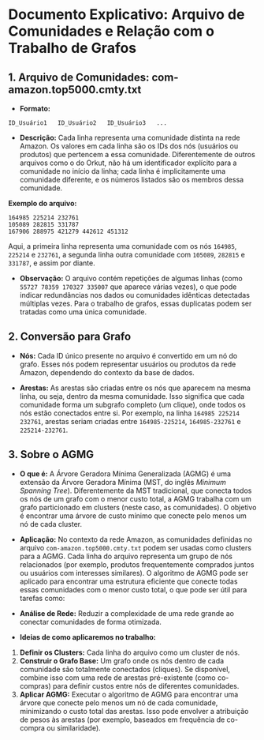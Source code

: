# Documento Explicativo: Arquivo de Comunidades e Relação com o Trabalho de Grafos

## 1. Arquivo de Comunidades: com-amazon.top5000.cmty.txt

- **Formato:**
```
ID_Usuário1   ID_Usuário2   ID_Usuário3   ...
```

- **Descrição:**
Cada linha representa uma comunidade distinta na rede Amazon. Os valores em cada linha são os IDs dos nós (usuários ou produtos) que pertencem a essa comunidade. Diferentemente de outros arquivos como o do Orkut, não há um identificador explícito para a comunidade no início da linha; cada linha é implicitamente uma comunidade diferente, e os números listados são os membros dessa comunidade.

**Exemplo do arquivo:**
```
164985 225214 232761
105089 282815 331787
167906 288975 421279 442612 451312
```

Aqui, a primeira linha representa uma comunidade com os nós `164985`, `225214` e `232761`, a segunda linha outra comunidade com `105089`, `282815` e `331787`, e assim por diante.

- **Observação:**
O arquivo contém repetições de algumas linhas (como `55727 78359 170327 335007` que aparece várias vezes), o que pode indicar redundâncias nos dados ou comunidades idênticas detectadas múltiplas vezes. Para o trabalho de grafos, essas duplicatas podem ser tratadas como uma única comunidade.

## 2. Conversão para Grafo

- **Nós:**
Cada ID único presente no arquivo é convertido em um nó do grafo. Esses nós podem representar usuários ou produtos da rede Amazon, dependendo do contexto da base de dados.

- **Arestas:**
As arestas são criadas entre os nós que aparecem na mesma linha, ou seja, dentro da mesma comunidade. Isso significa que cada comunidade forma um subgrafo completo (um clique), onde todos os nós estão conectados entre si. Por exemplo, na linha `164985 225214 232761`, arestas seriam criadas entre `164985-225214`, `164985-232761` e `225214-232761`.


## 3. Sobre o AGMG

- **O que é:**
A Árvore Geradora Mínima Generalizada (AGMG) é uma extensão da Árvore Geradora Mínima (MST, do inglês *Minimum Spanning Tree*). Diferentemente da MST tradicional, que conecta todos os nós de um grafo com o menor custo total, a AGMG trabalha com um grafo particionado em clusters (neste caso, as comunidades). O objetivo é encontrar uma árvore de custo mínimo que conecte pelo menos um nó de cada cluster.

- **Aplicação:**
No contexto da rede Amazon, as comunidades definidas no arquivo `com-amazon.top5000.cmty.txt` podem ser usadas como clusters para a AGMG. Cada linha do arquivo representa um grupo de nós relacionados (por exemplo, produtos frequentemente comprados juntos ou usuários com interesses similares). O algoritmo de AGMG pode ser aplicado para encontrar uma estrutura eficiente que conecte todas essas comunidades com o menor custo total, o que pode ser útil para tarefas como:
- **Análise de Rede:** Reduzir a complexidade de uma rede grande ao conectar comunidades de forma otimizada.

- **Ideias de como aplicaremos no trabalho:**
1. **Definir os Clusters:** Cada linha do arquivo como um cluster de nós.
2. **Construir o Grafo Base:** Um grafo onde os nós dentro de cada comunidade são totalmente conectados (cliques). Se disponível, combine isso com uma rede de arestas pré-existente (como co-compras) para definir custos entre nós de diferentes comunidades.
3. **Aplicar AGMG:** Executar o algoritmo de AGMG para encontrar uma árvore que conecte pelo menos um nó de cada comunidade, minimizando o custo total das arestas. Isso pode envolver a atribuição de pesos às arestas (por exemplo, baseados em frequência de co-compra ou similaridade).
